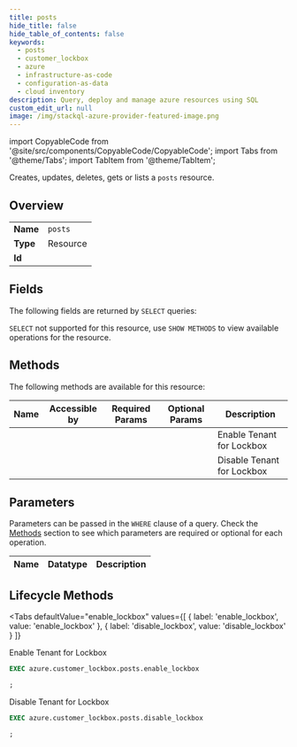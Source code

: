 ```yaml
--- 
title: posts
hide_title: false
hide_table_of_contents: false
keywords:
  - posts
  - customer_lockbox
  - azure
  - infrastructure-as-code
  - configuration-as-data
  - cloud inventory
description: Query, deploy and manage azure resources using SQL
custom_edit_url: null
image: /img/stackql-azure-provider-featured-image.png
---
```


import CopyableCode from '@site/src/components/CopyableCode/CopyableCode';
import Tabs from '@theme/Tabs';
import TabItem from '@theme/TabItem';

Creates, updates, deletes, gets or lists a <code>posts</code> resource.

## Overview
<table><tbody>
<tr><td><b>Name</b></td><td><code>posts</code></td></tr>
<tr><td><b>Type</b></td><td>Resource</td></tr>
<tr><td><b>Id</b></td><td><CopyableCode code="azure.customer_lockbox.posts" /></td></tr>
</tbody></table>

## Fields

The following fields are returned by `SELECT` queries:

`SELECT` not supported for this resource, use `SHOW METHODS` to view available operations for the resource.


## Methods

The following methods are available for this resource:

<table>
<thead>
    <tr>
    <th>Name</th>
    <th>Accessible by</th>
    <th>Required Params</th>
    <th>Optional Params</th>
    <th>Description</th>
    </tr>
</thead>
<tbody>
<tr>
    <td><a href="#enable_lockbox"><CopyableCode code="enable_lockbox" /></a></td>
    <td><CopyableCode code="exec" /></td>
    <td></td>
    <td></td>
    <td>Enable Tenant for Lockbox </td>
</tr>
<tr>
    <td><a href="#disable_lockbox"><CopyableCode code="disable_lockbox" /></a></td>
    <td><CopyableCode code="exec" /></td>
    <td></td>
    <td></td>
    <td>Disable Tenant for Lockbox </td>
</tr>
</tbody>
</table>

## Parameters

Parameters can be passed in the `WHERE` clause of a query. Check the [Methods](#methods) section to see which parameters are required or optional for each operation.

<table>
<thead>
    <tr>
    <th>Name</th>
    <th>Datatype</th>
    <th>Description</th>
    </tr>
</thead>
<tbody>
</tbody>
</table>

## Lifecycle Methods

<Tabs
    defaultValue="enable_lockbox"
    values={[
        { label: 'enable_lockbox', value: 'enable_lockbox' },
        { label: 'disable_lockbox', value: 'disable_lockbox' }
    ]}
>
<TabItem value="enable_lockbox">

Enable Tenant for Lockbox 

```sql
EXEC azure.customer_lockbox.posts.enable_lockbox 

;
```
</TabItem>
<TabItem value="disable_lockbox">

Disable Tenant for Lockbox 

```sql
EXEC azure.customer_lockbox.posts.disable_lockbox 

;
```
</TabItem>
</Tabs>
